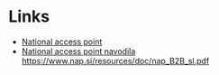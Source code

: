 
# Links

* [National access point](https://www.nap.si/en)
* [National access point navodila](https://www.nap.si/resources/doc/nap_B2B_sl.pdf)
https://www.nap.si/resources/doc/nap_B2B_sl.pdf
